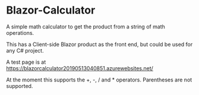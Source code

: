 # Blazor-Calculator
A simple math calculator to get the product from a string of math operations.

This has a Client-side Blazor product as the front end, but could be used for any C# project.

A test page is at https://blazorcalculator20190513040851.azurewebsites.net/

At the moment this supports the +, -, / and * operators. Parentheses are not supported.

